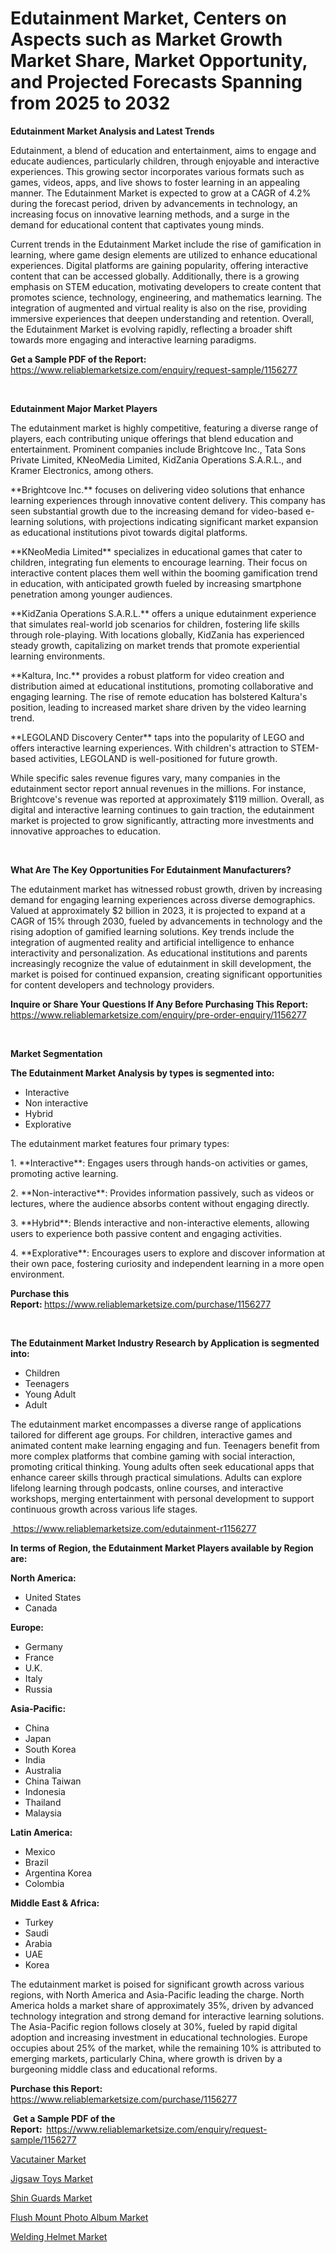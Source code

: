 <p><h1>Edutainment Market, Centers on Aspects such as Market Growth Market Share, Market Opportunity, and Projected Forecasts Spanning from 2025 to 2032</h1></p><p><strong>Edutainment Market Analysis and Latest Trends</strong></p>
<p><p>Edutainment, a blend of education and entertainment, aims to engage and educate audiences, particularly children, through enjoyable and interactive experiences. This growing sector incorporates various formats such as games, videos, apps, and live shows to foster learning in an appealing manner. The Edutainment Market is expected to grow at a CAGR of 4.2% during the forecast period, driven by advancements in technology, an increasing focus on innovative learning methods, and a surge in the demand for educational content that captivates young minds.</p><p>Current trends in the Edutainment Market include the rise of gamification in learning, where game design elements are utilized to enhance educational experiences. Digital platforms are gaining popularity, offering interactive content that can be accessed globally. Additionally, there is a growing emphasis on STEM education, motivating developers to create content that promotes science, technology, engineering, and mathematics learning. The integration of augmented and virtual reality is also on the rise, providing immersive experiences that deepen understanding and retention. Overall, the Edutainment Market is evolving rapidly, reflecting a broader shift towards more engaging and interactive learning paradigms.</p></p>
<p><strong>Get a Sample PDF of the Report:&nbsp;</strong> <a href="https://www.reliablemarketsize.com/enquiry/request-sample/1156277?utm_campaign=2008&utm_medium=2&utm_source=Github&utm_content=ia&utm_term=05042025&utm_id=edutainment">https://www.reliablemarketsize.com/enquiry/request-sample/1156277</a></p>
<p>&nbsp;</p>
<p><strong>Edutainment Major Market Players</strong></p>
<p><p>The edutainment market is highly competitive, featuring a diverse range of players, each contributing unique offerings that blend education and entertainment. Prominent companies include Brightcove Inc., Tata Sons Private Limited, KNeoMedia Limited, KidZania Operations S.A.R.L., and Kramer Electronics, among others.</p><p>**Brightcove Inc.** focuses on delivering video solutions that enhance learning experiences through innovative content delivery. This company has seen substantial growth due to the increasing demand for video-based e-learning solutions, with projections indicating significant market expansion as educational institutions pivot towards digital platforms.</p><p>**KNeoMedia Limited** specializes in educational games that cater to children, integrating fun elements to encourage learning. Their focus on interactive content places them well within the booming gamification trend in education, with anticipated growth fueled by increasing smartphone penetration among younger audiences.</p><p>**KidZania Operations S.A.R.L.** offers a unique edutainment experience that simulates real-world job scenarios for children, fostering life skills through role-playing. With locations globally, KidZania has experienced steady growth, capitalizing on market trends that promote experiential learning environments.</p><p>**Kaltura, Inc.** provides a robust platform for video creation and distribution aimed at educational institutions, promoting collaborative and engaging learning. The rise of remote education has bolstered Kaltura's position, leading to increased market share driven by the video learning trend.</p><p>**LEGOLAND Discovery Center** taps into the popularity of LEGO and offers interactive learning experiences. With children's attraction to STEM-based activities, LEGOLAND is well-positioned for future growth.</p><p>While specific sales revenue figures vary, many companies in the edutainment sector report annual revenues in the millions. For instance, Brightcove's revenue was reported at approximately $119 million. Overall, as digital and interactive learning continues to gain traction, the edutainment market is projected to grow significantly, attracting more investments and innovative approaches to education.</p></p>
<p>&nbsp;</p>
<p><strong>What Are The Key Opportunities For Edutainment Manufacturers?</strong></p>
<p><p>The edutainment market has witnessed robust growth, driven by increasing demand for engaging learning experiences across diverse demographics. Valued at approximately $2 billion in 2023, it is projected to expand at a CAGR of 15% through 2030, fueled by advancements in technology and the rising adoption of gamified learning solutions. Key trends include the integration of augmented reality and artificial intelligence to enhance interactivity and personalization. As educational institutions and parents increasingly recognize the value of edutainment in skill development, the market is poised for continued expansion, creating significant opportunities for content developers and technology providers.</p></p>
<p><strong>Inquire or Share Your Questions If Any Before Purchasing This Report:</strong> <a href="https://www.reliablemarketsize.com/enquiry/pre-order-enquiry/1156277?utm_campaign=2008&utm_medium=2&utm_source=Github&utm_content=ia&utm_term=05042025&utm_id=edutainment">https://www.reliablemarketsize.com/enquiry/pre-order-enquiry/1156277</a></p>
<p>&nbsp;</p>
<p><strong>Market Segmentation</strong></p>
<p><strong>The Edutainment Market Analysis by types is segmented into:</strong></p>
<p><ul><li>Interactive</li><li>Non interactive</li><li>Hybrid</li><li>Explorative</li></ul></p>
<p><p>The edutainment market features four primary types: </p><p>1. **Interactive**: Engages users through hands-on activities or games, promoting active learning.</p><p>2. **Non-interactive**: Provides information passively, such as videos or lectures, where the audience absorbs content without engaging directly.</p><p>3. **Hybrid**: Blends interactive and non-interactive elements, allowing users to experience both passive content and engaging activities.</p><p>4. **Explorative**: Encourages users to explore and discover information at their own pace, fostering curiosity and independent learning in a more open environment.</p></p>
<p><strong>Purchase this Report:&nbsp;</strong><a href="https://www.reliablemarketsize.com/purchase/1156277?utm_campaign=2008&utm_medium=2&utm_source=Github&utm_content=ia&utm_term=05042025&utm_id=edutainment">https://www.reliablemarketsize.com/purchase/1156277</a></p>
<p>&nbsp;</p>
<p><strong>The Edutainment Market Industry Research by Application is segmented into:</strong></p>
<p><ul><li>Children</li><li>Teenagers</li><li>Young Adult</li><li>Adult</li></ul></p>
<p><p>The edutainment market encompasses a diverse range of applications tailored for different age groups. For children, interactive games and animated content make learning engaging and fun. Teenagers benefit from more complex platforms that combine gaming with social interaction, promoting critical thinking. Young adults often seek educational apps that enhance career skills through practical simulations. Adults can explore lifelong learning through podcasts, online courses, and interactive workshops, merging entertainment with personal development to support continuous growth across various life stages.</p></p>
<p><a href="https://www.reliablemarketsize.com/edutainment-r1156277?utm_campaign=2008&utm_medium=2&utm_source=Github&utm_content=ia&utm_term=05042025&utm_id=edutainment">&nbsp;https://www.reliablemarketsize.com/edutainment-r1156277</a></p>
<p><strong>In terms of Region, the Edutainment Market Players available by Region are:</strong></p>
<p>
    <p> <strong> North America: </strong>
        <ul>
            <li>United States</li>
            <li>Canada</li>
        </ul>
        </p> 
    <p> <strong> Europe: </strong>
        <ul>
            <li>Germany</li>
            <li>France</li>
            <li>U.K.</li>
            <li>Italy</li>
            <li>Russia</li>
        </ul>
        </p> 
    <p> <strong> Asia-Pacific: </strong>
        <ul>
            <li>China</li>
            <li>Japan</li>
            <li>South Korea</li>
            <li>India</li>
            <li>Australia</li>
            <li>China Taiwan</li>
            <li>Indonesia</li>
            <li>Thailand</li>
            <li>Malaysia</li>
        </ul>
        </p> 
    <p> <strong> Latin America: </strong>
        <ul>
            <li>Mexico</li>
            <li>Brazil</li>
            <li>Argentina Korea</li>
            <li>Colombia</li>
        </ul>
        </p> 
    <p> <strong> Middle East & Africa: </strong>
        <ul>
            <li>Turkey</li>
            <li>Saudi</li>
            <li>Arabia</li>
            <li>UAE</li>
            <li>Korea</li>
        </ul>
    </p>
    </p>
<p><p>The edutainment market is poised for significant growth across various regions, with North America and Asia-Pacific leading the charge. North America holds a market share of approximately 35%, driven by advanced technology integration and strong demand for interactive learning solutions. The Asia-Pacific region follows closely at 30%, fueled by rapid digital adoption and increasing investment in educational technologies. Europe occupies about 25% of the market, while the remaining 10% is attributed to emerging markets, particularly China, where growth is driven by a burgeoning middle class and educational reforms.</p></p>
<p><strong>Purchase this Report: </strong><a href="https://www.reliablemarketsize.com/purchase/1156277?utm_campaign=2008&utm_medium=2&utm_source=Github&utm_content=ia&utm_term=05042025&utm_id=edutainment">https://www.reliablemarketsize.com/purchase/1156277</a></p>
<p>&nbsp;<strong>Get a Sample PDF of the Report:&nbsp;&nbsp;</strong><a href="https://www.reliablemarketsize.com/enquiry/request-sample/1156277?utm_campaign=2008&utm_medium=2&utm_source=Github&utm_content=ia&utm_term=05042025&utm_id=edutainment">https://www.reliablemarketsize.com/enquiry/request-sample/1156277</a></p>
<p><strong></strong></p>
<p><p><a href="https://github.com/idranalexie/Market-Research-Report-List-1/blob/main/vacutainer-market.md?utm_campaign=2008&utm_medium=2&utm_source=Github&utm_content=ia&utm_term=05042025&utm_id=edutainment">Vacutainer Market</a></p><p><a href="https://github.com/balbajagatr1/Market-Research-Report-List-1/blob/main/jigsaw-toys-market.md?utm_campaign=2008&utm_medium=2&utm_source=Github&utm_content=ia&utm_term=05042025&utm_id=edutainment">Jigsaw Toys Market</a></p><p><a href="https://github.com/rempemelon5k/Market-Research-Report-List-1/blob/main/shin-guards-market.md?utm_campaign=2008&utm_medium=2&utm_source=Github&utm_content=ia&utm_term=05042025&utm_id=edutainment">Shin Guards Market</a></p><p><a href="https://github.com/ftnlewins/Market-Research-Report-List-1/blob/main/flush-mount-photo-album-market.md?utm_campaign=2008&utm_medium=2&utm_source=Github&utm_content=ia&utm_term=05042025&utm_id=edutainment">Flush Mount Photo Album Market</a></p><p><a href="https://github.com/yardemuongz5/Market-Research-Report-List-1/blob/main/welding-helmet-market.md?utm_campaign=2008&utm_medium=2&utm_source=Github&utm_content=ia&utm_term=05042025&utm_id=edutainment">Welding Helmet Market</a></p></p>